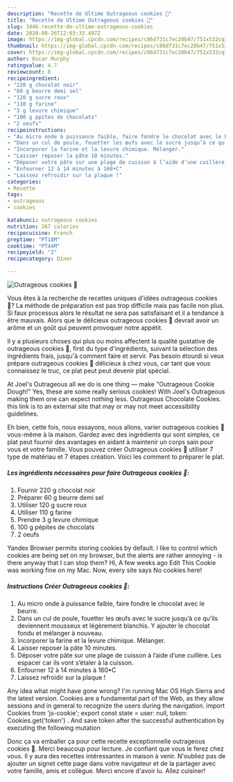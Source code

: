 ```yaml
---
description: "Recette de Ultime Outrageous cookies 🍪"
title: "Recette de Ultime Outrageous cookies 🍪"
slug: 3446-recette-de-ultime-outrageous-cookies
date: 2020-08-26T12:03:33.497Z
image: https://img-global.cpcdn.com/recipes/c86d731c7ec20b47/751x532cq70/outrageous-cookies-🍪-photo-principale-de-la-recette.jpg
thumbnail: https://img-global.cpcdn.com/recipes/c86d731c7ec20b47/751x532cq70/outrageous-cookies-🍪-photo-principale-de-la-recette.jpg
cover: https://img-global.cpcdn.com/recipes/c86d731c7ec20b47/751x532cq70/outrageous-cookies-🍪-photo-principale-de-la-recette.jpg
author: Oscar Murphy
ratingvalue: 4.7
reviewcount: 8
recipeingredient:
- "220 g chocolat noir"
- "60 g beurre demi sel"
- "120 g sucre roux"
- "110 g farine"
- "3 g levure chimique"
- "100 g ppites de chocolats"
- "2 oeufs"
recipeinstructions:
- "Au micro onde à puissance faible, faire fondre le chocolat avec le beurre."
- "Dans un cul de poule, fouetter les œufs avec le sucre jusqu’à ce qu’ils deviennent mousseux et légèrement blanchis. Y ajouter le chocolat fondu et mélanger à nouveau."
- "Incorporer la farine et la levure chimique. Mélanger."
- "Laisser reposer la pâte 10 minutes."
- "Déposer votre pâte sur une plage de cuisson à l’aide d’une cuillère. Les espacer car ils vont s’étaler à la cuisson."
- "Enfourner 12 à 14 minutes à 160•C"
- "Laissez refroidir sur la plaque !"
categories:
- Recette
tags:
- outrageous
- cookies

katakunci: outrageous cookies 
nutrition: 267 calories
recipecuisine: French
preptime: "PT18M"
cooktime: "PT44M"
recipeyield: "2"
recipecategory: Dîner

---
```



![Outrageous cookies 🍪](https://img-global.cpcdn.com/recipes/c86d731c7ec20b47/751x532cq70/outrageous-cookies-🍪-photo-principale-de-la-recette.jpg)

Vous êtes à la recherche de recettes uniques d'idées outrageous cookies 🍪? La méthode de préparation est pas trop difficile mais pas facile non plus. Si faux processus alors le résultat ne sera pas satisfaisant et il a tendance à être mauvais. Alors que le délicieux outrageous cookies 🍪 devrait avoir un arôme et un goût qui peuvent provoquer notre appétit.

Il y a plusieurs choses qui plus ou moins affectent la qualité gustative de outrageous cookies 🍪, first du type d'ingrédients, suivant la sélection des ingrédients frais, jusqu'à comment faire et servir. Pas besoin étourdi si veux prépare outrageous cookies 🍪 délicieux à chez vous, car tant que vous connaissez le truc, ce plat peut peut devenir plat spécial.

At Joel&#39;s Outrageous all we do is one thing — make &#34;Outrageous Cookie Dough!&#34; Yes, these are some really serious cookies! With Joel&#39;s Outrageous making them one can expect nothing less. Outrageous Chocolate Cookies. this link is to an external site that may or may not meet accessibility guidelines.


Eh bien, cette fois, nous essayons, nous allons, varier outrageous cookies 🍪 vous-même à la maison. Gardez avec des ingrédients qui sont simples, ce plat peut fournir des avantages en aidant à maintenir un corps sain pour vous et votre famille. Vous pouvez créer Outrageous cookies 🍪 utiliser 7 type de matériau et 7 étapes création. Voici les comment to préparer le plat.

<!--inarticleads1-->

##### Les ingrédients nécessaires pour faire Outrageous cookies 🍪:

1. Fournir 220 g chocolat noir
1. Préparer 60 g beurre demi sel
1. Utiliser 120 g sucre roux
1. Utiliser 110 g farine
1. Prendre 3 g levure chimique
1.  100 g pépites de chocolats
1.  2 oeufs


Yandex Browser permits storing cookies by default. I like to control which cookies are being set on my browser, but the alerts are rather annoying - is there anyway that I can stop them? Hi, A few weeks ago Edit This Cookie was working fine on my Mac. Now, every site says No cookies here! 

<!--inarticleads2-->

##### Instructions Créer Outrageous cookies 🍪:

1. Au micro onde à puissance faible, faire fondre le chocolat avec le beurre.
1. Dans un cul de poule, fouetter les œufs avec le sucre jusqu’à ce qu’ils deviennent mousseux et légèrement blanchis. Y ajouter le chocolat fondu et mélanger à nouveau.
1. Incorporer la farine et la levure chimique. Mélanger.
1. Laisser reposer la pâte 10 minutes.
1. Déposer votre pâte sur une plage de cuisson à l’aide d’une cuillère. Les espacer car ils vont s’étaler à la cuisson.
1. Enfourner 12 à 14 minutes à 160•C
1. Laissez refroidir sur la plaque !


Any idea what might have gone wrong? I&#39;m running Mac OS High Sierra and the latest version. Cookies are a fundamental part of the Web, as they allow sessions and in general to recognize the users during the navigation. import Cookies from &#39;js-cookie&#39;; export const state =  user: null, token: Cookies.get(&#39;token&#39;) . And save token after the successful authentication by executing the following mutation 


Donc ça va emballer ça pour cette recette exceptionnelle outrageous cookies 🍪. Merci beaucoup pour lecture. Je confiant que vous le ferez chez vous. Il y aura des recettes  intéressantes in maison à venir. N'oubliez pas de ajouter un signet cette page dans votre navigateur et de la partager avec votre famille, amis et collègue. Merci encore d'avoir lu. Allez cuisiner!
